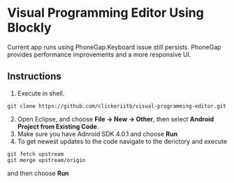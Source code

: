 Visual Programming Editor Using Blockly
=======================================

Current app runs using PhoneGap.Keyboard issue still persists. PhoneGap provides performance improvements and a more responsive UI.

Instructions
------------
1. Execute in shell.
```
git clone https://github.com/clickeriitb/visual-programming-editor.git
```

2. Open Eclipse, and choose **File -> New -> Other**, then select **Android Project from Existing Code**.
3. Make sure you have Adnroid SDK 4.0.1 and choose **Run**
4. To get newest updates to the code navigate to the derictory and execute 

```
git fetch upstream
git merge upstream/origin
```
and then choose **Run**

 
